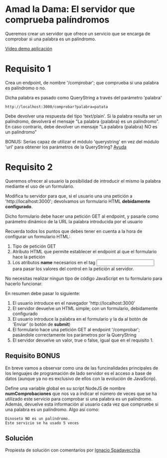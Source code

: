 # Amad la Dama: El servidor que comprueba palíndromos

Queremos crear un servidor que ofrece un servicio que se encarga de comprobar si una palabra es un palíndromo.

[Vídeo demo aplicación](https://oscarm.tinytake.com/tt/NTQxODQ0OF8xNjk0NDM5Ng)

# Requisito 1

Crea un endpoint, de nombre '/comprobar'; que comprueba si una palabra es palíndromo o no.

Dicha palabra es pasado como QueryString a través del parámetro 'palabra'

```
http://localhost:3000/comprobar?palabra=patata
```

Debe devolver una respuesta del tipo 'text/plain'. Si la palabra resulta ser un palíndromo, devolverá el mensaje "La palabra {palabra} es un palíndromo". En caso contrarío, debe devolver un mensaje "La palabra {palabra} NO es un palíndromo"

BONUS: Serías capaz de utilizar el módulo 'querystring' en vez del módulo 'url' para obtener los parámetros de la QueryString? [Ayuda](https://www.javatpoint.com/nodejs-query-string)

# Requisito 2

Queremos ofrecer al usuario la posibilidad de introducir el mismo la palabra mediante el uso de un formulario.

Modifica tu servidor para que, si el usuario una una petición a 'http://localhost:3000'; devolvamos un formulario HTML **debidamente configurado**.

Dicho formulario debe hacer una petición GET al endpoint, y pasarle como parámetro dinámico de la URL la palabra introducida por el usuario

Recuerda todos los puntos que debes tener en cuenta a la hora de configurar un formulario HTML:

1. Tipo de petición GET
2. Atributo HTML que permite establecer el endpoint al que el formulario hace la petición
3. Los atributos **name** necesarios en el tag <input> para pasar los valores del control en la petición al servidor. 

No necesitas realizar ningun tipo de código JavaScript en tu formulario para hacerlo funcionar.

En resumen debe pasar lo siguiente:

1. El usuario introduce en el navegador 'http://localhost:3000'
2. El servidor devuelve un HTML simple; con un formulario, debidamente configurado
3. El usuario introduce la palabra en el formulario y la da al botón de 'Enviar' (o botón de __submit__)
4. El formulario hace una petición GET al endpoint '/comprobar'; pasándole correctamente los parámetros por la QueryString
5. El servidor devuelve un valor, true o false, igual que en el requisito 1.

## Requisito BONUS

En breve vamos a observar como una de las funcinalidades principales de los lenguajes de programación de lado servidor es el acceso a base de datos (aunque ya no es exclusivo de ellos con la evolución de JavaScrip).

Define una variable global en su script NodeJS de nombre **numComprobaciones** que nos va a indicar el número de veces que se ha utilizado este servicio para comprobar si una palabra es un palíndromo.
Además, devuelve esta información al usuario cada vez que compruebe si una palabra es un palíndromo. Algo así como:

```
Dinoseto NO es un palíndromo.
Este servicio se ha usado 5 veces
```

## Solución

Propiesta de solución con comentaríos por [Ignacio Spadavecchia](https://github.com/Ignacio-Spadavecchia/node-servidor-palindroma)
